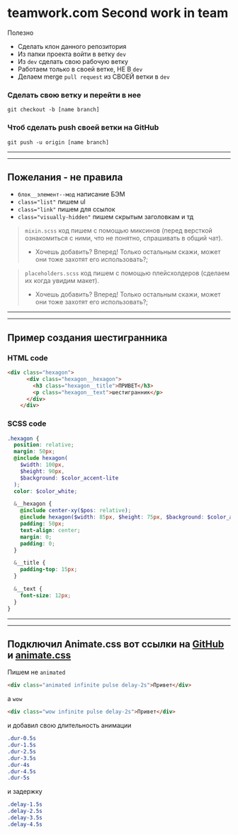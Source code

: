 **teamwork.com Second work in team**
===
Полезно
* Сделать клон данного репозитория
* Из папки проекта войти в ветку `dev`
* Из `dev` сделать свою рабочую ветку
* Работаем только в своей ветке, НЕ В `dev`
* Делаем merge `pull request` из СВОЕЙ ветки в `dev`


### Сделать свою ветку и перейти в нее
    git checkout -b [name branch]
### Чтоб сделать push своей ветки на GitHub
    git push -u origin [name branch]

---
---

Пожелания - не правила
---
* `блок__элемент--мод`       написание БЭМ
* `class="list"`             пишем ul
* `class="link"`             пишем для ссылок
* `class="visually-hidden"`  пишем скрытым заголовкам и тд

>`mixin.scss`   код пишем с помощью миксинов (перед версткой ознакомиться с ними, что не понятно, спрашивать в общий чат).
>* Хочешь добавить? Вперед! Только остальным скажи, может они тоже захотят его использовать?;

>`placeholders.scss`                код пишем с помощью плейсхолдеров (сделаем их когда увидим макет).
>* Хочешь добавить? Вперед! Только остальным скажи, может они тоже захотят его использовать?;

---
---

**Пример создания шестигранника** 
-----------------------------
### HTML code
```html
<div class="hexagon">
      <div class="hexagon__hexagon">
        <h3 class="hexagon__title">ПРИВЕТ</h3>
        <p class="hexagon__text">шестигранник</p>
      </div>
    </div>
```
### SCSS code
```scss
.hexagon {
  position: relative;
  margin: 50px;
  @include hexagon(
    $width: 100px,
    $height: 90px,
    $background: $color_accent-lite
  );
  color: $color_white;

  &__hexagon {
    @include сenter-xy($pos: relative);
    @include hexagon($width: 85px, $height: 75px, $background: $color_accent);
    padding: 50px;
    text-align: center;
    margin: 0;
    padding: 0;
  }

  &__title {
    padding-top: 15px;
  }

  &__text {
    font-size: 12px;
  }
}
```
---
---

Подключил Animate.css вот ссылки на [GitHub](https://github.com/daneden/animate.css) и [animate.css](https://daneden.github.io/animate.css/)
----------------------
Пишем не `animated`
```html
<div class="animated infinite pulse delay-2s">Привет</div>
```
а `wow`
```html
<div class="wow infinite pulse delay-2s">Привет</div>
```
и добавил свою длительность анимации
```css
.dur-0.5s       
.dur-1.5s
.dur-2.5s 
.dur-3.5s 
.dur-4s 
.dur-4.5s 
.dur-5s 
```
и задержку
```css
.delay-1.5s
.delay-2.5s
.delay-3.5s
.delay-4.5s
```